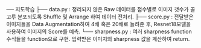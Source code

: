 ── 지도학습
  ├── data.py            : 정리되지 않은 Raw 데이터를 점수별로 이미지 갯수가 골고루 분포되도록 Shuffle 및 Arrange 하여 데이터 전처리.
	├── score.py           : 전달받은 이미지들을 Data Augmentation하여 4배 혹은 20배로 늘려준 후, Resnet18모델을 사용하여 이미지의 Score를 예측.
  └── sharpness.py       : 여러 sharpness function 수식들을 function으로 구현. 입력받은 이미지의 sharpness 값을 계산하여 return.

